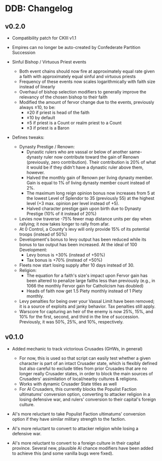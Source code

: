 # DDB: Changelog

## v0.2.0

- Compatibility patch for CKIII v1.1

- Empires can no longer be auto-created by Confederate Partition Succession

- Sinful Bishop / Virtuous Priest events
  + Both event chains should now fire at approximately equal rate given a faith with approximately equal sinful and virtuous priests
  + Frequency of these events now scales logarithmically with faith size instead of linearly
  + Overhaul of bishop selection modifiers to generally improve the relevancy of the chosen bishop to their faith
  + Modified the amount of fervor change due to the events, previously always ±10, to be:
    * ±20 if priest is head of the faith
    * ±10 by default
    * ±5 if priest is a Count or realm priest to a Count
    * ±3 if priest is a Baron

- Defines tweaks:
  + Dynasty Prestige / Renown:
    * Dynastic rulers who are vassal or below of another same-dynasty ruler now contribute toward the gain of Renown (previously, zero contribution). Their contribution is 20% of what it would be if they didn't have a dynastic ruler above them, however.
    * Halved the monthly gain of Renown per living dynasty member. Gain is equal to 1% of living dynasty member count instead of 2%.
    * The maximum long reign opinion bonus now increases from 5 at the lowest Level of Splendor to 35 (previously 55) at the highest level (+3 max. opinion per level instead of +5).
    * Halved character prestige gain upon birth due to Dynasty Prestige (10% of it instead of 20%)
  + Levies now traverse -75% fewer map distance units per day when rallying; it now takes longer to rally from afar.
  + At 0 Control, a County's levy will only provide 15% of its potential troops (instead of 50%)
  + Development's bonus to levy output has been reduced while its bonus to tax output has been increased. At the ideal of 100 Development:
    * Levy bonus is +30% (instead of +50%)
    * Tax bonus is +70% (instead of +50%)
  + Fleets now start losing supply after 10 days instead of 30.
  + Religion:
    * The equation for a faith's size's impact upon Fervor gain has been altered to penalize large faiths less than previously (e.g., in 1066 the monthly Fervor gain for Catholicism has doubled)
    * Heads of faith now get 1.5 Piety monthly instead of 1 Piety monthly.
  + Levy penalties for being over your Vassal Limit have been removed; it is a source of exploits and janky behavior. Tax penalties still apply.
  + Warscore for capturing an heir of the enemy is now 25%, 15%, and 10% for the first, second, and third in the line of succession. Previously, it was 50%, 25%, and 10%, respectively.


## v0.1.0

- Added mechanic to track victorious Crusades (GHWs, in general)
  + For now, this is used so that script can easily test whether a given character is part of an intact Crusader state, which is flexibly defined but also careful to exclude titles from prior Crusades that are no longer really Crusader states, in order to block the main sources of Crusaders' assimilation of local/nearby cultures & religions.
  + Works with dynamic Crusader State titles as well
  + For AI Crusaders, this currently blocks the Populist Faction ultimatums' conversion option, converting to attacker religion in a losing defensive war, and rulers' conversion to their capital's foreign culture.

- AI's more reluctant to take Populist Faction ultimatums' conversion option if they have similar military strength to the faction.

- AI's more reluctant to convert to attacker religion while losing a defensive war.

- AI's more reluctant to convert to a foreign culture in their capital province. Several new, plausible AI chance modifiers have been added to achieve this (and some vanilla bugs were fixed).
